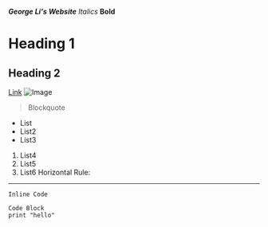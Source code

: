 ***George Li's Website***
*Italics*
**Bold**
# Heading 1
## Heading 2
[Link](google.com)
![Image](https://www.howtogeek.com/wp-content/uploads/2021/01/windows_hello_hero_2.jpg?width=1198&trim=1,1&bg-color=000&pad=1,1)
> Blockquote
- List
- List2
- List3
1. List4
2. List5
3. List6
Horizontal Rule:

---

`Inline Code`

```
Code Block
print "hello"
```
